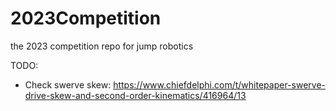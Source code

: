 # 2023Competition
the 2023 competition repo for jump robotics

TODO:
 - Check swerve skew: https://www.chiefdelphi.com/t/whitepaper-swerve-drive-skew-and-second-order-kinematics/416964/13
